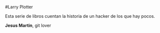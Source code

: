 #Larry Plotter

Esta serie de libros cuentan la historia de un hacker de los que hay pocos.

**Jesus Martin**, git lover
